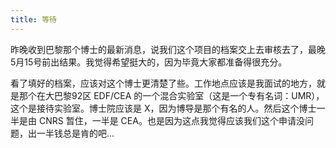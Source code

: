```yaml
---
title: 等待
---
```


昨晚收到巴黎那个博士的最新消息，说我们这个项目的档案交上去审核去了，最晚5月15号前出结果。我觉得希望挺大的，因为毕竟大家都准备得很充分。

看了填好的档案，应该对这个博士更清楚了些。工作地点应该是我面试的地方，就是那个在大巴黎92区 EDF/CEA 的一个混合实验室（这是一个专有名词：UMR），这个是接待实验室。博士院应该是 X，因为博导是那个有名的人。然后这个博士一半是由 CNRS 暂住，一半是 CEA。也是因为这点我觉得应该我们这个申请没问题，出一半钱总是肯的吧...